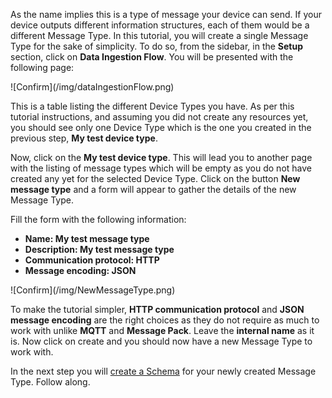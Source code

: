 As the name implies this is a type of message your device can send. If your device outputs different information structures, each of them would be a different Message Type. In this tutorial, you will create a single Message Type for the sake of simplicity. To do so, from the sidebar, in the **Setup** section, click on **Data Ingestion Flow**. You will be presented with the following page:

<div class="tutorial-image-container">
    ![Confirm](/img/dataIngestionFlow.png)
</div>

This is a table listing the different Device Types you have. As per this tutorial instructions, and assuming you did not create any resources yet, you should see only one Device Type which is the one you created in the previous step, **My test device type**.

Now, click on the **My test device type**. This will lead you to another page with the listing of message types which will be empty as you do not have created any yet for the selected Device Type. Click on the button **New message type** and a form will appear to gather the details of the new Message Type.


Fill the form with the following information:

- **Name: My test message type**
- **Description: My test message type**
- **Communication protocol: HTTP**
- **Message encoding: JSON**

<div class="tutorial-image-container">
    ![Confirm](/img/NewMessageType.png)
</div>


To make the tutorial simpler, **HTTP communication protocol** and **JSON message encoding** are the right choices as they do not require as much to work with unlike **MQTT** and **Message Pack**. Leave the **internal name** as it is. Now click on create and you should now have a new Message Type to work with.

In the next step you will <a href="http://localhost:3000/docs/Tutorials/Step%203%20-%20Creating%20a%20Schema/" target="_self">create a Schema</a> for your newly created Message Type. Follow along.